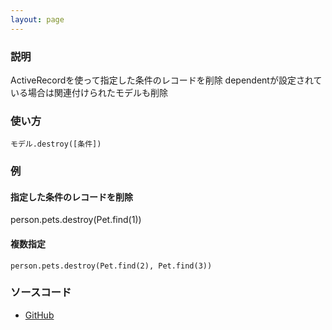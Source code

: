 ```yaml
---
layout: page
---
```

### 説明
ActiveRecordを使って指定した条件のレコードを削除
dependentが設定されている場合は関連付けられたモデルも削除

### 使い方
    モデル.destroy([条件])

### 例
#### 指定した条件のレコードを削除
   person.pets.destroy(Pet.find(1))

#### 複数指定
    person.pets.destroy(Pet.find(2), Pet.find(3))

### ソースコード
* [GitHub](https://github.com/rails/rails/blob/f33d52c95217212cbacc8d5e44b5a8e3cdc6f5b3/activerecord/lib/active_record/associations/collection_proxy.rb#L689)